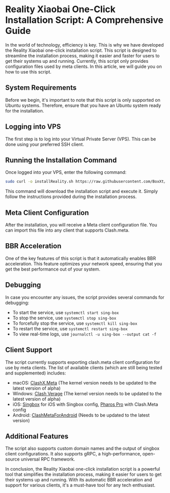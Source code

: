 # Reality Xiaobai One-Click Installation Script: A Comprehensive Guide

In the world of technology, efficiency is key. This is why we have developed the Reality Xiaobai one-click installation script. This script is designed to streamline the installation process, making it easier and faster for users to get their systems up and running. Currently, this script only provides configuration files used by meta clients. In this article, we will guide you on how to use this script.

## System Requirements

Before we begin, it's important to note that this script is only supported on Ubuntu systems. Therefore, ensure that you have an Ubuntu system ready for the installation.

## Logging into VPS

The first step is to log into your Virtual Private Server (VPS). This can be done using your preferred SSH client.

## Running the Installation Command

Once logged into your VPS, enter the following command:

```bash
sudo curl -o installReality.sh https://raw.githubusercontent.com/BoxXt/installReality/main/installReality.sh && sh ./installReality.sh
```

This command will download the installation script and execute it. Simply follow the instructions provided during the installation process.

## Meta Client Configuration

After the installation, you will receive a Meta client configuration file. You can import this file into any client that supports Clash.meta.

## BBR Acceleration

One of the key features of this script is that it automatically enables BBR acceleration. This feature optimizes your network speed, ensuring that you get the best performance out of your system.

## Debugging

In case you encounter any issues, the script provides several commands for debugging:

- To start the service, use `systemctl start sing-box`
- To stop the service, use `systemctl stop sing-box`
- To forcefully stop the service, use `systemctl kill sing-box`
- To restart the service, use `systemctl restart sing-box`
- To view real-time logs, use `journalctl -u sing-box --output cat -f`

## Client Support

The script currently supports exporting clash.meta client configuration for use by meta clients. The list of available clients (which are still being tested and supplemented) includes:

- macOS: [ClashX.Meta](https://github.com/MetaCubeX/ClashX.Meta/releases) (The kernel version needs to be updated to the latest version of alpha)
- Windows: [Clash Verage](https://github.com/zzzgydi/clash-verge/releases) (The kernel version needs to be updated to the latest version of alpha)
- iOS: [Singbox](https://testflight.apple.com/join/c6ylui2j) for iOS with Singbox config, [Pharos Pro](https://apps.apple.com/app/pharos-pro/id1456610173) with Clash.Meta config
- Android: [ClashMetaForAndroid](https://github.com/MetaCubeX/ClashMetaForAndroid/releases) (Needs to be updated to the latest version)

## Additional Features

The script also supports custom domain names and the output of singbox client configurations. It also supports gRPC, a high-performance, open-source universal RPC framework.

In conclusion, the Reality Xiaobai one-click installation script is a powerful tool that simplifies the installation process, making it easier for users to get their systems up and running. With its automatic BBR acceleration and support for various clients, it's a must-have tool for any tech enthusiast.
